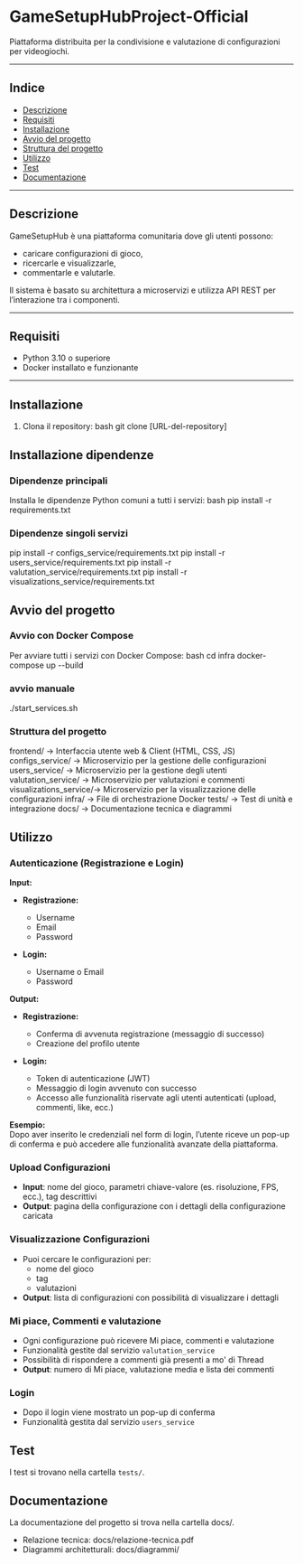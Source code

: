 # GameSetupHubProject-Official

Piattaforma distribuita per la condivisione e valutazione di configurazioni per videogiochi.

---

## Indice

- [Descrizione](#descrizione)
- [Requisiti](#requisiti)
- [Installazione](#installazione)
- [Avvio del progetto](#avvio-del-progetto)
- [Struttura del progetto](#struttura-del-progetto)
- [Utilizzo](#utilizzo)
- [Test](#test)
- [Documentazione](#documentazione)

---

## Descrizione

GameSetupHub è una piattaforma comunitaria dove gli utenti possono:

- caricare configurazioni di gioco,
- ricercarle e visualizzarle,
- commentarle e valutarle.

Il sistema è basato su architettura a microservizi e utilizza API REST per l’interazione tra i componenti.

---

## Requisiti

- Python 3.10 o superiore  
- Docker installato e funzionante

---

## Installazione

1. Clona il repository:
   bash
   git clone [URL-del-repository]

## Installazione dipendenze

### Dipendenze principali

Installa le dipendenze Python comuni a tutti i servizi:
bash
pip install -r requirements.txt

### Dipendenze singoli servizi

pip install -r configs_service/requirements.txt
pip install -r users_service/requirements.txt
pip install -r valutation_service/requirements.txt
pip install -r visualizations_service/requirements.txt

## Avvio del progetto

### Avvio con Docker Compose

Per avviare tutti i servizi con Docker Compose:
bash
cd infra
docker-compose up --build

### avvio manuale

./start_services.sh

### Struttura del progetto

frontend/              → Interfaccia utente web & Client (HTML, CSS, JS)
configs_service/       → Microservizio per la gestione delle configurazioni
users_service/         → Microservizio per la gestione degli utenti
valutation_service/    → Microservizio per valutazioni e commenti
visualizations_service/→ Microservizio per la visualizzazione delle configurazioni
infra/                 → File di orchestrazione Docker
tests/                 → Test di unità e integrazione
docs/                  → Documentazione tecnica e diagrammi

## Utilizzo

### Autenticazione (Registrazione e Login)

**Input:**

- **Registrazione:**  
  - Username  
  - Email  
  - Password

- **Login:**  
  - Username o Email  
  - Password

**Output:**

- **Registrazione:**
  - Conferma di avvenuta registrazione (messaggio di successo)
  - Creazione del profilo utente

- **Login:**
  - Token di autenticazione (JWT)  
  - Messaggio di login avvenuto con successo  
  - Accesso alle funzionalità riservate agli utenti autenticati (upload, commenti, like, ecc.)

**Esempio:**  
Dopo aver inserito le credenziali nel form di login, l’utente riceve un pop-up di conferma e può accedere alle funzionalità avanzate della piattaforma.

### Upload Configurazioni

- **Input**: nome del gioco, parametri chiave-valore (es. risoluzione, FPS, ecc.), tag descrittivi  
- **Output**: pagina della configurazione con i dettagli della configurazione caricata

### Visualizzazione Configurazioni

- Puoi cercare le configurazioni per:
  - nome del gioco  
  - tag  
  - valutazioni  
- **Output**: lista di configurazioni con possibilità di visualizzare i dettagli

### Mi piace, Commenti e valutazione

- Ogni configurazione può ricevere Mi piace, commenti e valutazione  
- Funzionalità gestite dal servizio `valutation_service`  
- Possibilità di rispondere a commenti già presenti a mo' di Thread
- **Output**: numero di Mi piace, valutazione media e lista dei commenti

### Login

- Dopo il login viene mostrato un pop-up di conferma  
- Funzionalità gestita dal servizio `users_service`

## Test

I test si trovano nella cartella `tests/`.

## Documentazione

La documentazione del progetto si trova nella cartella docs/.

- Relazione tecnica: docs/relazione-tecnica.pdf  
- Diagrammi architetturali: docs/diagrammi/
